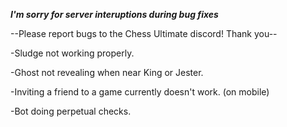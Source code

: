 ***I'm sorry for server interuptions during bug fixes***

--Please report bugs to the Chess Ultimate discord! Thank you--

-Sludge not working properly.

-Ghost not revealing when near King or Jester.

-Inviting a friend to a game currently doesn't work. (on mobile)

-Bot doing perpetual checks.
